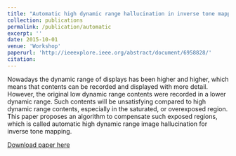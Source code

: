```yaml
---
title: "Automatic high dynamic range hallucination in inverse tone mapping"
collection: publications
permalink: /publication/automatic
excerpt: ''
date: 2015-10-01
venue: 'Workshop'
paperurl: 'http://ieeexplore.ieee.org/abstract/document/6958828/'
citation: 
---
```


Nowadays the dynamic range of displays has been higher and higher, which means that contents can be recorded and displayed with more detail. However, the original low dynamic range contents were recorded in a lower dynamic range. Such contents will be unsatisfying compared to high dynamic range contents, especially in the saturated, or overexposed region. This paper proposes an algorithm to compensate such exposed regions, which is called automatic high dynamic range image hallucination for inverse tone mapping.

[Download paper here](http://ieeexplore.ieee.org/abstract/document/6958828/)

